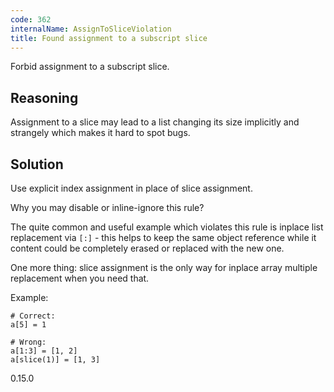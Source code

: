 ```yaml
---
code: 362
internalName: AssignToSliceViolation
title: Found assignment to a subscript slice
---
```


Forbid assignment to a subscript slice.

## Reasoning
Assignment to a slice may lead to a list changing its size
implicitly and strangely which makes it hard to spot bugs.

## Solution
Use explicit index assignment in place of slice assignment.

Why you may disable or inline-ignore this rule?

The quite common and useful example which violates this rule is inplace
list replacement via `[:]` - this helps to keep the same object
reference while it content could be completely erased or replaced with
the new one.

One more thing: slice assignment is the only way for inplace array
multiple replacement when you need that.

Example:

    # Correct:
    a[5] = 1
    
    # Wrong:
    a[1:3] = [1, 2]
    a[slice(1)] = [1, 3]

<div class="versionadded">

0.15.0

</div>